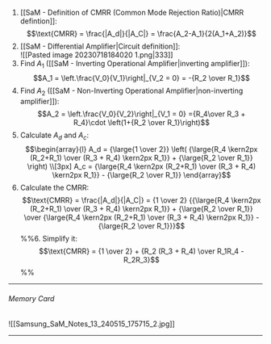 1. [[SaM - Definition of CMRR (Common Mode Rejection Ratio)|CMRR defintion]]:$$\text{CMRR} = \frac{|A_d|}{|A_C|} = \frac{A_2-A_1}{2(A_1+A_2)}$$
2. [[SaM - Differential Amplifier|Circuit definition]]:<br>![[Pasted image 20230718184020 1.png|333]]
3. Find $A_1$ ([[SaM - Inverting Operational Amplifier|inverting amplifier]]):$$A_1 = \left.\frac{V_0}{V_1}\right|_{V_2 = 0} = -{R_2 \over R_1}$$
4. Find $A_2$ ([[SaM - Non-Inverting Operational Amplifier|non-inverting amplifier]]):$$A_2 = \left.\frac{V_0}{V_2}\right|_{V_1 = 0} ={R_4\over R_3 + R_4}\cdot \left(1+{R_2 \over R_1}\right)$$
5. Calculate $A_d$ and $A_c$:$$\begin{array}{l} A_d =  {\large{1 \over 2}} \left( {\large{R_4 \kern2px (R_2+R_1) \over (R_3 + R_4) \kern2px R_1}} + {\large{R_2 \over R_1}} \right) \\[3px] A_c =  {\large{R_4 \kern2px (R_2+R_1) \over (R_3 + R_4) \kern2px R_1}} - {\large{R_2 \over R_1}}  \end{array}$$
7. Calculate the CMRR:$$\text{CMRR} = \frac{|A_d|}{|A_C|} = {1 \over 2} {{\large{R_4 \kern2px (R_2+R_1) \over (R_3 + R_4) \kern2px R_1}} + {\large{R_2 \over R_1}} \over {\large{R_4 \kern2px (R_2+R_1) \over (R_3 + R_4) \kern2px R_1}} - {\large{R_2 \over R_1}}}$$
%%6. Simplify it: $$\text{CMRR} = {1 \over 2} +  {R_2 (R_3 + R_4) \over R_1R_4 - R_2R_3}$$%%

---
###### Memory Card
![[Samsung_SaM_Notes_13_240515_175715_2.jpg]]

---
